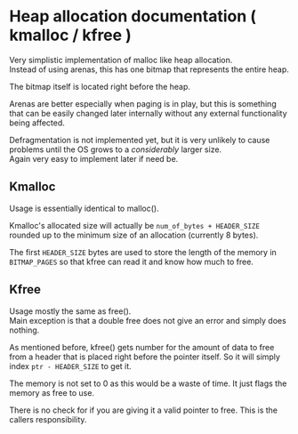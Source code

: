 # Heap allocation documentation ( kmalloc / kfree )

Very simplistic implementation of malloc like heap allocation.<br>
Instead of using arenas, this has one bitmap that represents the entire heap.

The bitmap itself is located right before the heap.

Arenas are better especially when paging is in play, but this is
something that can be easily changed later internally without any
external functionality being affected.

Defragmentation is not implemented yet, but it is very unlikely to cause
problems until the OS grows to a *considerably* larger size.<br>
Again very easy to implement later if need be.


## Kmalloc
Usage is essentially identical to malloc().

Kmalloc's allocated size will actually be `num_of_bytes + HEADER_SIZE` rounded up to the minimum size of an allocation (currently 8 bytes).

The first `HEADER_SIZE` bytes are used to store the length of the memory in `BITMAP_PAGES` so that kfree can read it and know how much to free.


## Kfree
Usage mostly the same as free().<br>
Main exception is that a double free does not give an error and simply does nothing.

As mentioned before, kfree() gets number for the amount of data to free from a
header that is placed right before the pointer itself. So it will simply index
`ptr - HEADER_SIZE` to get it.

The memory is not set to 0 as this would be a waste of time. It just flags the memory as free to use.

There is no check for if you are giving it a valid pointer to free.
This is the callers responsibility.

